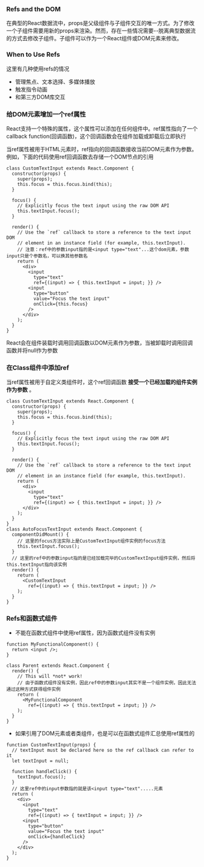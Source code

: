 ### Refs and the DOM

在典型的React数据流中，props是父级组件与子组件交互的唯一方式。为了修改一个子组件需要用新的props来渲染。然而，存在一些情况需要--脱离典型数据流的方式去修改子组件。子组件可以作为一个React组件或DOM元素来修改。

### When to Use Refs

这里有几种使用refs的情况
* 管理焦点、文本选择、多媒体播放
* 触发指令动画
* 和第三方DOM库交互

### 给DOM元素增加一个ref属性

React支持一个特殊的属性，这个属性可以添加在任何组件中。ref属性指向了一个callback function(回调函数)，这个回调函数会在组件加载或卸载后立即执行

当ref属性被用于HTML元素时，ref指向的回调函数接收当前DOM元素作为参数。例如，下面的代码使用ref回调函数去存储一个DOM节点的引用

```
class CustomTextInput extends React.Component {
  constructor(props) {
    super(props);
    this.focus = this.focus.bind(this);
  }

  focus() {
    // Explicitly focus the text input using the raw DOM API
    this.textInput.focus();
  }

  render() {
    // Use the `ref` callback to store a reference to the text input DOM
    // element in an instance field (for example, this.textInput).
    // 注意：ref中的参数input指的是<input type="text"...这个dom元素，参数input只是个参数名，可以换其他参数名
    return (
      <div>
        <input
          type="text"
          ref={(input) => { this.textInput = input; }} />
        <input
          type="button"
          value="Focus the text input"
          onClick={this.focus}
        />
      </div>
    );
  }
}
```

React会在组件装载时调用回调函数以DOM元素作为参数，当被卸载时调用回调函数并将null作为参数

### 在Class组件中添加ref

当ref属性被用于自定义类组件时，这个ref回调函数 **接受一个已经加载的组件实例作为参数** 。

```
class CustomTextInput extends React.Component {
  constructor(props) {
    super(props);
    this.focus = this.focus.bind(this);
  }

  focus() {
    // Explicitly focus the text input using the raw DOM API
    this.textInput.focus();
  }

  render() {
    // Use the `ref` callback to store a reference to the text input DOM
    // element in an instance field (for example, this.textInput).
    return (
      <div>
        <input
          type="text"
          ref={(input) => { this.textInput = input; }} />
      </div>
    );
  }
}
class AutoFocusTextInput extends React.Component {
  componentDidMount() {
    // 这里的focus方法实际上是CustomTextInput组件实例的focus方法
    this.textInput.focus();
  }
  // 这里的ref中的参数input指的是已经加载完毕的CustomTextInput组件实例，然后将this.textInput指向该实例
  render() {
    return (
      <CustomTextInput
        ref={(input) => { this.textInput = input; }} />
    );
  }
}
```

### Refs和函数式组件

* 不能在函数式组件中使用ref属性，因为函数式组件没有实例

```
function MyFunctionalComponent() {
  return <input />;
}

class Parent extends React.Component {
  render() {
    // This will *not* work!
    // 由于函数式组件没有实例，因此ref中的参数input其实不是一个组件实例，因此无法通过这种方式获得组件实例
    return (
      <MyFunctionalComponent
        ref={(input) => { this.textInput = input; }} />
    );
  }
}
```

* 如果引用了DOM元素或者类组件，也是可以在函数式组件汇总使用ref属性的

```
function CustomTextInput(props) {
  // textInput must be declared here so the ref callback can refer to it
  let textInput = null;

  function handleClick() {
    textInput.focus();
  }
  // 这里ref中的input参数指的就是该<input type="text".....元素
  return (
    <div>
      <input
        type="text"
        ref={(input) => { textInput = input; }} />
      <input
        type="button"
        value="Focus the text input"
        onClick={handleClick}
      />
    </div>
  );  
}
```
